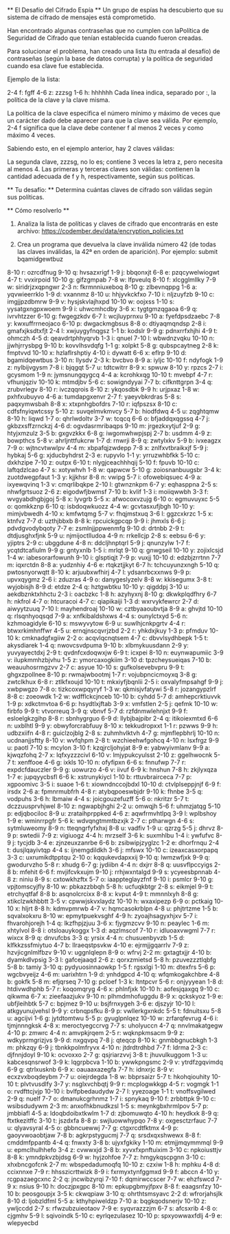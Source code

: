 
** El Desafío del Cifrado Espía **
Un grupo de espías ha descubierto que su sistema de cifrado de mensajes está comprometido.

Han encontrado algunas contraseñas que no cumplen con laPolítica de Seguridad de Cifrado que tenían establecida cuando fueron creadas.

Para solucionar el problema, han creado una lista (tu entrada al desafío) de contraseñas (según la base de datos corrupta) y la política de seguridad cuando esa clave fue establecida.

Ejemplo de la lista:

2-4 f: fgff
4-6 z: zzzsg
1-6 h: hhhhhh
Cada línea indica, separado por :, la política de la clave y la clave misma.

La política de la clave especifica el número mínimo y máximo de veces que un carácter dado debe aparecer para que la clave sea válida. Por ejemplo, 2-4 f significa que la clave debe contener f al menos 2 veces y como máximo 4 veces.

Sabiendo esto, en el ejemplo anterior, hay 2 claves válidas:

La segunda clave, zzzsg, no lo es; contiene 3 veces la letra z, pero necesita al menos 4. Las primeras y terceras claves son válidas: contienen la cantidad adecuada de f y h, respectivamente, según sus políticas.

** Tu desafío: **
Determina cuántas claves de cifrado son válidas según sus políticas.

** Cómo resolverlo **
1. Analiza la lista de políticas y claves de cifrado que encontrarás en este archivo: https://codember.dev/data/encryption_policies.txt

2. Crea un programa que devuelva la clave inválida número 42 (de todas las claves inválidas, la 42ª en orden de aparición). Por ejemplo:
submit bqamidgewtbuz

8-10 r: ozrcdfnug
9-10 q: hvsazxrigf
1-9 j: bbqonxjt
6-8 e: pzqcywelwiogwt
4-7 t: vvxirpoid
10-10 g: gifzgmpab
7-8 w: lfpveulq
8-10 f: xlcgglmllky
7-9 w: siridrjzxqpngwr
2-3 n: fkrmnniuxeboq
8-10 g: zlbevnqppg
1-6 a: yqvwieerrklo
1-9 d: vxannmz
8-10 u: hhjyvkckfxo
7-10 i: nljzuyfzb
9-10 c: imgjjpzdbmrw
9-9 v: hysjskvlajhxpd
10-10 w: oojxss
1-10 s: yysatgxngpxwoem
9-9 i: uhwcmhcdby
3-6 x: tygtgmzqgaoa
6-9 q: ivrvhtzzer
6-10 g: fwgegzkdv
6-7 l: wcjluyprnxu
9-10 a: fyefdpsdzaebc
7-8 y: kwxuffrrneojaco
6-10 p: dwgackmgbsus
8-8 o: dtiyaqmqndsp
2-8 i: gmafxjksdtxfjt
2-4 l: xwjuygyfnqgsz
1-1 b: kodslr
9-9 g: pdnxrrfxhjhi
4-9 t: ohmczh
4-5 d: qeavdrtphhyqrvb
1-3 i: qnuel
7-10 l: wbwdnzvqku
10-10 n: jjwhjrrysbpg
9-10 b: kovvlhsvdqfg
1-1 g: xolpkt
5-8 g: qubspcaytneg
2-8 k: fmptvvd
10-10 x: hzlaflrshptiy
4-10 i: dywatt
6-6 x: eflrp
9-10 d: bgamidqewtbus
3-10 n: llysdv
2-3 k: bvcbvo
8-9 a: iyljc
10-10 f: ndyfogk
1-9 z: nylbijvgysm
7-8 i: bjqgqt
5-7 u: tdtcwitrr
8-9 x: spwuw
8-10 y: rpzcs
2-7 i: gcysmom
1-9 n: jymsnungqygcq
4-4 a: kcrohkxqg
10-10 t: mvebpf
4-7 r: vfhunjqziv
10-10 k: mtmdjbv
5-6 c: sowigndyyai
7-7 b: cifknttgrpn
3-4 q: zrubvrlegv
8-10 r: ivczqqrois
8-10 z: ykqosdbk
9-9 h: urjpxaz
1-8 w: pxhfxubuyvo
4-6 a: tumdapgxenvr
2-7 f: yaeyvbkrdras
5-8 s: paqxymwsbah
8-8 x: xtxpnhgbofdrs
7-10 r: iqfpszsx
8-10 c: cdfsfnyiqwtcssy
5-10 z: suvqelmvkmvcy
5-7 b: hiodfdwq
4-5 u: zqghtqmw
8-10 h: liqwd
1-7 o: qhrlwdoltv
3-7 w: tcqcq
6-6 o: bfjaddqxqgssq
4-7 j: gkbzxsffzrnckzj
4-6 d: ogvdasrmribaqps
9-10 m: jrgezkxytjuf
2-9 g: htyjxmzulz
3-5 b: gxgvzkkx
6-8 g: iwgomwhwpjspj
2-7 b: usdmm
4-9 z: bowpthcs
5-8 v: ahrljnttfukcrw
1-7 d: rnwrji
8-9 q: zwtylxkv
5-9 b: ivxeagzx
7-9 o: wjtncvtwwlpv
4-4 m: xbpafqjzwdepp
7-8 x: znlfxvtbraikxjf
5-9 j: hybkaj
5-6 g: xjducbyhdrst
2-3 e: rupyvlo
1-1 y: yrruzwhbfkk
5-10 c: dxkhzipe
7-10 z: outpx
6-10 t: nlygjceachhhqij
5-10 f: fpuvb
10-10 c: laftqdzlcao
4-7 s: xotywhvh
1-8 w: qapwcw
5-10 g: zoiosnanbuugsbr
3-4 k: zuotdwegpfaut
1-3 y: kjjkhsr
8-8 n: vwipg
5-7 i: ofowebiqsuec
4-9 a: ixyewqvinq
1-3 v: cmqrlibqkpe
2-10 l: gtwnznkpm
6-7 y: eqhasppna
2-5 s: nhwfgrtsuoz
2-6 z: eigodwfjbwmsf
7-10 b: kvlif
1-3 i: moiiqwwbh
3-3 f: wvgyabdhgbjgoj
5-8 x: lyvgrb
5-5 x: afwocoxvzujg
6-10 o: egmuvuyxc
5-5 o: qomkkznp
6-10 q: isbdoqwkuozz
4-4 w: gcvtasxufjbgh
10-10 y: mimjvbwedh
4-10 x: kmfwtqmg
5-7 v: fhqjmstxuq
3-6 l: ggzcxkrzc
1-5 x: ktnfvz
7-7 d: uzthjbbxb
8-8 k: rpcuickgpcqp
9-9 i: jhmxls
6-6 j: pdvdgvodybqoty
7-7 e: zsmlnjjppwenmfg
9-10 d: drtnbb
2-9 t: dtdjusghxfjnk
5-9 u: njmijoctlludoa
4-9 n: rrkellcjp
2-8 s: eebsu
6-6 y: yjiptrs
2-9 c: ubggdune
4-8 n: ddcljhnptqrl
5-9 j: qnunzylw
1-7 f: ycqtdtcafiulm
9-9 g: gntyxnlb
1-5 i: mrlqt
9-10 q: gnwgseil
10-10 y: zojixlcsjd
1-4 w: iabesorarfowunh
9-10 i: glsptiqjt
7-9 p: vuxjj
10-10 d: edzbjzrrtnn
7-7 m: iqxrctdn
8-8 a: yudznhiy
4-6 e: rtqkztjjkyt
6-7 h: tchcuyunzxngh
5-10 q: pwtosnyorwqtt
8-10 k: arjuubxwfhirj
4-7 l: ydsanrbcxxnws
9-9 p: upvxqygmz
2-6 i: zduzras
4-9 o: danygeslyzelv
8-8 w: kkisegumx
3-8 t: wyjobisjh
8-9 d: etdze
2-4 q: hztgwbtku
10-10 y: qigddpj
3-10 u: aekdbznktxhhctu
2-3 i: oacbzkc
1-8 h: azyhyxnj
8-10 g: dkwkplqdfhry
6-7 h: nkfrol
4-7 o: htcuracoi
4-7 c: qiapikaiji
1-3 d: wxrvykfewrcr
2-7 d: aiwyytzuuq
7-10 l: mayhendroaj
10-10 w: cztbyaaoubvtja
8-9 a: ghvjtd
10-10 q: rlsqnhyoqsqd
7-9 a: xnfkibaldshxws
4-4 s: ounylctxyd
5-6 n: kzhmoagidyle
6-10 s: mswyvytow
6-9 u: suwlhjcnkpgrtv
4-4 r: btwxrkimhnffwr
4-5 u: ernqjnscqvrjzbd
2-2 r: yhkdxjkuy
1-3 p: pfmduv
10-10 k: cmknadgfxgiiw
2-2 o: acqvlqcnqtsem
4-7 c: dbvvlsydhbepk
1-5 t: akysdiarek
1-4 q: nwovcsvdpuma
9-10 b: xlbmykuusdann
2-9 y: yuvyayectdxj
2-9 t: qvdnfcxdoqwxjw
6-9 t: icxpei
8-10 n: euynwapumiic
3-9 v: ilupkmmhzbjvhu
1-5 z: ymorcaxogkiim
3-10 d: tpzcheysueiqas
7-10 b: weauuhosrmgzvv
2-7 c: asyue
10-10 s: gufkolsevebvpru
9-9 t: ghgxzpollnee
8-10 p: rwmajwbootmj
1-7 r: vojubpncicmoyxq
3-8 g: zwtclkhux
6-8 r: ztlkfxoujd
10-10 t: mkxiyfjbqnlii
2-5 i: oxvalyfmpsahgf
9-9 j: xwbpwgzo
7-8 o: tizkcoxwpqyryf
1-3 w: qkmisjvfatywi
5-8 r: jozangypzlrf
8-8 c: zoeowdk
1-2 w: wdfflckcjnceb
10-10 b: cyhdd
5-7 d: amhepcrktiuvvk
1-9 p: xdkctmvtoa
6-6 p: hsydtlxjftab
3-9 x: vmfstlen
2-5 j: qefmk
10-10 w: firbfo
9-9 t: vtvorreuq
3-9 q: vbnvf
5-7 d: rzfdnmwlehnjxt
9-9 f: esloelgkzgihp
8-8 r: sbnhygrguo
6-9 d: llybjbajpibr
2-4 q: itikoiexmtxd
6-6 n: uxblhtl
9-9 y: obwyforcrabfuuy
8-10 x: tekkudropxxt
1-1 r: pzwws
9-9 h: udbzxiifn
4-8 r: guiclzojblg
2-8 s: zuhmhvlktvh
4-7 g: mjmflepbhrlj
10-10 n: ucdnanjjsftty
8-10 v: wvfqhpm
2-8 t: wzchieehwfgohcq
4-10 n: lsxfrgz
9-9 u: paotl
7-10 s: mcylon
3-10 f: kzqjrcljohyjat
8-9 e: yabwyivmlanv
9-9 a: kjwqzfohq
2-7 x: lqfxyzzzcivl
6-10 v: lmjypukcyulsst
2-10 z: ggelhwocnk
5-7 t: xenffooe
4-6 g: ixkls
10-10 n: ofyfipxn
6-6 s: fnnufwp
7-7 r: expdcfdauczler
9-9 g: uowurzo
4-6 v: iivuf
6-9 k: hnshun
7-8 h: zkjlyxqza
1-7 e: jupqyycbsfl
6-6 k: xstrunykiycl
1-10 b: rttuvbrairceca
7-7 p: xgpoomivc
3-5 i: suaoe
1-6 t: xiowndnccojbdxl
10-10 d: ctvlplseppjnjf
6-9 f: irsdx
2-6 a: fpmnrmubfrh
4-8 r: atybqpoeswbjdr
9-10 k: fhnbe
3-5 q: vodpuhs
3-6 h: lbmaiw
4-4 s: joicgouzefuzff
5-6 o: nkritzr
5-7 t: dczzuusprvhjwel
8-10 z: ngwapbjhghi
2-2 u: omwqjh
5-6 f: uhmzjatqg
5-10 p: edjqbociloc
8-9 u: zrataihprppked
4-6 z: aqwfrmvhtlpq
3-9 l: wplbshoy
1-9 e: wminrrpgfr
5-6 k: wdvqngtmmtbzxjk
2-7 c: ptharwgn
4-6 s: sytmluweomy
8-9 n: tteqngrfyfxhxj
8-8 u: vadfiv
1-9 u: qzrzg
5-5 j: dhrvz
8-9 p: swtedii
7-9 z: vigiuogz
4-4 h: mrzself
3-6 k: suxmhlbu
1-4 i: ywfufvc
8-9 j: tycjdb
3-4 e: zjnzeuxzanrbe
6-6 b: zsibwipjzyglzc
1-2 e: dhorfrnqu
2-4 t: dusjlqayivtqp
4-4 s: ijnemgdildkh
3-6 j: mfswx
10-10 c: izeaxcasxorpapq
3-3 c: uxrumikdtpptqu
2-10 o: kqqukevdapxxij
9-10 q: lwmzwfjxk
9-9 q: gwodurvzho
5-8 r: xhudg
6-7 g: jydiibn
4-4 n: dxjrr
8-8 q: uusvflpccyigs
2-8 b: mfehit
6-6 f: mvjifcvkxujm
9-10 j: rrhjwxntalgd
9-9 s: ycyeesbpnnab
4-8 z: niniu
8-9 s: cxtowkhzftx
5-7 o: iaappteglayzfnf
9-10 i: psmlcr
9-10 g: vpjtomscyjfly
8-10 w: pbkazzbbqh
5-8 h: ucfuqkbtgr
2-8 s: eikmjel
9-9 t: etrchyqtfaf
8-8 b: asqnolcrcixx
8-8 x: kvput
4-9 t: mmnnlxyh
8-8 g: xtikclzwkhbbtt
3-5 v: cpwwjskvxlaydz
10-10 h: wxaxipezp
6-9 o: pctkaig
10-10 x: hljrt
8-8 h: kdmvpmrwb
4-7 v: hqmcasokrblpn
4-8 u: phjtrtzme
1-5 b: sqvalxokxru
8-10 w: epmytpuekvsghf
4-9 h: zyoajhsagyxhjxv
5-7 i: fhvarohjorejh
1-4 q: lkzfhpjzjuu
3-6 x: fjygmzcvv
9-10 n: peaylec
1-6 m: xhtylvol
8-8 i: otsloauykoggx
1-3 d: aqzlmscof
7-10 r: idluoaxvwgml
7-7 r: wixcx
8-9 q: dnvufcbs
3-3 q: yrsix
4-4 n: chusuenbyvzb
1-5 d: klfkkzssfmiytuo
4-7 b: llraeqstpsvkw
4-10 e: ejrmjjgqarrlv
7-9 z: hzvjicgnlmlfbzv
9-10 v: uggnlqlepn
8-9 o: wfrvj
2-2 m: gxtagtxjjr
4-10 b: dyamkdlvpsig
3-3 l: gafcejaaqd
2-6 z: qorxzmietsd
5-8 h: pzuvezzztlqbfg
5-8 b: tamiy
3-10 q: pydyuosinnaowkp
1-5 f: rgsxlgi
1-10 m: dtexfrs
5-6 p: wgcbvyeijz
4-6 m: uarixhtrn
1-9 d: ynhdgpcd
4-10 q: wfqmkogakchbre
4-8 b: gokfk
5-8 m: efjqrseq
7-10 g: pcloef
1-3 k: ltntpcvr
5-6 r: onjyyyean
1-8 d: htdivwdhphb
5-7 r: koqomqryg
4-6 x: phlnfjxk
10-10 h: aofesjqaxgq
9-10 c: qikwma
6-7 x: zieefaazjukv
9-10 n: plhmdmhofuggdu
8-9 x: qckskyoz
1-9 e: ubfjleihbtk
5-7 c: bpjmez
9-10 u: bsjfrnxygeh
3-6 e: djszyjr
10-10 l: atkgyunujvehsl
9-9 y: crbnqpsfku
8-9 p: vwllerkgxnkdc
5-5 t: fdnuitsxu
5-8 u: agcijvi
1-6 g: jytdtomtwu
5-5 p: gyuglpnlqez
10-10 w: zrfarqfevrug
4-6 i: tjmjnnngksk
4-8 x: meroctyegccrvg
7-7 s: uholyuccn
4-7 q: nnvlmakatgegw
4-10 p: zmwrc
4-4 n: amvpkjrqem
2-5 r: wqknpkmsacm
9-9 z: wdkyprmgrizjvs
9-9 d: nxgqvpq
7-8 j: qteqcp
8-10 k: gnmbbgnucbkgh
1-3 m: phkzqy
6-9 j: tbnkkpolmfryvx
4-10 n: jtdrdtrdhbd
7-7 f: ldrma
2-3 c: djfnnjdoyl
9-10 k: ocvoxxo
2-7 g: qsjriarzvvj
3-8 t: jhuvulkuggom
1-3 u: kabcesqnsrwof
3-9 k: lqgrpbcva
1-10 b: ywwkpngsmc
2-9 v: ytrdfzgqvimdq
6-9 g: qtrlxusknb
6-9 x: oauaaxazegfa
7-7 h: idnxrjc
8-9 v: ecxzvxboqdeybm
7-7 u: oiejrdegda
1-8 w: bbprsaizr
5-7 t: hkohqiouhity
10-10 t: plvtvusdlfy
3-7 y: nsglxvchbqtj
9-9 r: mcplogwkkgp
4-5 r: vogmgk
1-1 o: rvdfttcjvjp
10-10 i: bvlfpbedaudydw
2-7 l: yyezoage
1-1 t: vnoffsvgilwed
2-9 q: nuelf
7-7 o: dmanukcgrhnmz
1-7 i: spnykaq
9-10 f: zrbbttpk
9-10 c: wsibsdudywm
2-3 m: anxofhkbnudkzsl
1-5 s: meynkgbxhrmlpov
5-7 p: jmbbiafl
4-5 a: ldoqbdoibxtkwlm
1-7 d: zjbomuwqto
4-10 h: heydkxk
8-9 q: ftxtkezitffc
3-10 t: jszdxfa
8-8 p: swjluowwhypqo
7-8 y: oxgesctzrfauc
7-7 u: qlyavsyral
4-5 o: gbbncuewwj
7-7 g: ctgxrcdtfktmx
4-9 p: gaoyvwoaobtjaw
7-8 b: agkrpstygucmj
7-7 q: srsdxqxshwewx
8-8 f: cmddmfppantb
4-4 q: fnwxty
3-8 b: ujyxfgkiky
1-10 m: etmjjmqymmmql
9-9 u: epmclhulhhefo
3-4 z: cvwwxjd
3-8 b: xyvxfxpnftuixim
3-10 c: npkoiusttjv
8-8 k: ymndpkvzbjdsg
6-9 w: hyjzohfoe
7-7 z: hmgykqscpgnn
3-10 c: xhxbncgofcnk
2-7 m: wbspedadumoqfq
10-10 z: czxiw
1-8 h: mphku
4-8 d: ccixnnxe
7-9 r: hhsszicrttwizk
8-9 i: fxrmyxtynfggmxd
9-9 f: abccn
4-10 y: rcgpazaegcxnc
2-2 q: jncwibzyrqi
7-10 f: dqmirwccscer
7-7 w: ehzfswcd
7-9 x: nsius
9-10 h: doczjpxgpc
8-10 m: epkupgbmyjfpxv
8-8 f: eaagsnfzy
10-10 b: peosgoupjx
3-5 k: ckwqpiaw
3-10 q: ohrthtsmsyavc
2-2 d: wfrorjahsjlk
8-10 d: ljobzldfml
5-5 a: kthyhpiweldzp
7-10 a: bqgkqodsnerjv
10-10 z: ywljccdd
2-7 s: rfwzubzuieotaov
7-9 e: syqvrazzzjm
6-7 s: afcsxrib
4-8 o: cjgmhv
5-9 l: sqivoindk
5-10 c: eyrlqezulasez
10-10 p: spxyowwaxfdlj
4-9 e: wlepyecbd
